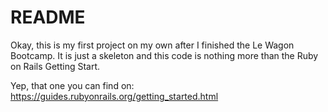 # README

Okay, this is my first project on my own after I finished the Le Wagon Bootcamp.
It is just a skeleton and this code is nothing more than the Ruby on Rails Getting Start.

Yep, that one you can find on:
https://guides.rubyonrails.org/getting_started.html